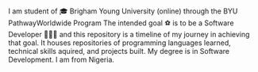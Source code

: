 I am student of 🎓 Brigham Young University (online) through the BYU PathwayWorldwide Program
The intended goal ⚽ is to be a Software Developer 👨🏾‍💻 and this repository is a timeline of my journey in achieving that goal.
It houses repositories of programming languages learned, technical skills aquired, and projects built. My degree is in Software Development. I am from Nigeria.
